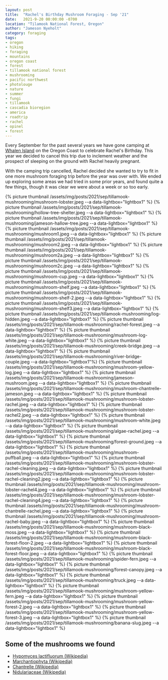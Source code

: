 ```yaml
---
layout: post
title:  "Rachel's Birthday Mushroom Foraging - Sep '21"
date:   2021-9-20 00:00:00 -0700
location: "Tilamook National Forest, Oregon"
author: "Jameson Nyeholt"
category: foraging
tags:
- oregon
- hiking
- foraging
- mountains
- oregon coast
- forest
- tillamook national forest
- mushrooming
- pacific northwest
- photolouge
- nature
- summer
- fungi
- tillamook
- cascadia bioregion
- america
- roadtrip
- rachel
- opinel
- forest
---
```


Every September for the past several years we have gone camping at [Whalen Island](/wiki/cascadia/camping/whalen-island) on the Oregon Coast to celebrate Rachel's Birthday.  This year we decided to cancel this trip due to inclement weather and the prospect of sleeping on the ground with Rachel heavily pregnant.

With the camping trip cancelled, Rachel decided she wanted to try to fit in one more mushroom foraging trip before the year was over with.  We ended up exploring some areas we had tried in some prior years, and found quite a few things, though it was clear we were about a week or so too early.

{% picture thumbnail /assets/img/posts/2021/sep/tillamook-mushrooming/mushroom-lobster.jpeg --a data-lightbox="lightbox1" %}
{% picture thumbnail /assets/img/posts/2021/sep/tillamook-mushrooming/hollow-tree-shelter.jpeg --a data-lightbox="lightbox1" %}
{% picture thumbnail /assets/img/posts/2021/sep/tillamook-mushrooming/jameson-hallow-tree.jpeg --a data-lightbox="lightbox1" %}
{% picture thumbnail /assets/img/posts/2021/sep/tillamook-mushrooming/mushroom1.jpeg --a data-lightbox="lightbox1" %}
{% picture thumbnail /assets/img/posts/2021/sep/tillamook-mushrooming/mushroom2.jpeg --a data-lightbox="lightbox1" %}
{% picture thumbnail /assets/img/posts/2021/sep/tillamook-mushrooming/mushroom2a.jpeg --a data-lightbox="lightbox1" %}
{% picture thumbnail /assets/img/posts/2021/sep/tillamook-mushrooming/mushroom2c.jpeg --a data-lightbox="lightbox1" %}
{% picture thumbnail /assets/img/posts/2021/sep/tillamook-mushrooming/mushroom-cup.jpeg --a data-lightbox="lightbox1" %}
{% picture thumbnail /assets/img/posts/2021/sep/tillamook-mushrooming/mushroom-shelf.jpeg --a data-lightbox="lightbox1" %}
{% picture thumbnail /assets/img/posts/2021/sep/tillamook-mushrooming/mushroom-shelf-2.jpeg --a data-lightbox="lightbox1" %}
{% picture thumbnail /assets/img/posts/2021/sep/tillamook-mushrooming/mushroom-shelf3.jpeg --a data-lightbox="lightbox1" %}
{% picture thumbnail /assets/img/posts/2021/sep/tillamook-mushrooming/log-hidden.jpeg --a data-lightbox="lightbox1" %}
{% picture thumbnail /assets/img/posts/2021/sep/tillamook-mushrooming/rachel-forest.jpeg --a data-lightbox="lightbox1" %}
{% picture thumbnail /assets/img/posts/2021/sep/tillamook-mushrooming/mushroom-log-white.jpeg --a data-lightbox="lightbox1" %}
{% picture thumbnail /assets/img/posts/2021/sep/tillamook-mushrooming/creek-bridge.jpeg --a data-lightbox="lightbox1" %}
{% picture thumbnail /assets/img/posts/2021/sep/tillamook-mushrooming/river-bridge-couple.jpeg  --a data-lightbox="lightbox1"%}
{% picture thumbnail /assets/img/posts/2021/sep/tillamook-mushrooming/mushroom-yellow-log.jpeg --a data-lightbox="lightbox1" %}
{% picture thumbnail /assets/img/posts/2021/sep/tillamook-mushrooming/jameson-mushroom.jpeg --a data-lightbox="lightbox1" %}
{% picture thumbnail /assets/img/posts/2021/sep/tillamook-mushrooming/mushroom-chantrelle-jameson.jpeg --a data-lightbox="lightbox1" %}
{% picture thumbnail /assets/img/posts/2021/sep/tillamook-mushrooming/mushroom-lobster-rachel.jpeg --a data-lightbox="lightbox1" %}
{% picture thumbnail /assets/img/posts/2021/sep/tillamook-mushrooming/mushroom-lobster-rachel2.jpeg --a data-lightbox="lightbox1" %}
{% picture thumbnail /assets/img/posts/2021/sep/tillamook-mushrooming/mushroom-white.jpeg --a data-lightbox="lightbox1" %}
{% picture thumbnail /assets/img/posts/2021/sep/tillamook-mushrooming/algae-rachel.jpeg --a data-lightbox="lightbox1" %}
{% picture thumbnail /assets/img/posts/2021/sep/tillamook-mushrooming/forest-ground.jpeg --a data-lightbox="lightbox1" %}
{% picture thumbnail /assets/img/posts/2021/sep/tillamook-mushrooming/mushroom-puffball.jpeg --a data-lightbox="lightbox1" %}
{% picture thumbnail /assets/img/posts/2021/sep/tillamook-mushrooming/mushroom-lobster-rachel-cleaning.jpeg --a data-lightbox="lightbox1" %}
{% picture thumbnail /assets/img/posts/2021/sep/tillamook-mushrooming/mushroom-lobster-rachel-cleaning2.jpeg --a data-lightbox="lightbox1" %}
{% picture thumbnail /assets/img/posts/2021/sep/tillamook-mushrooming/mushroom-lobster-rachel4.jpeg --a data-lightbox="lightbox1" %}
{% picture thumbnail /assets/img/posts/2021/sep/tillamook-mushrooming/mushroom-lobster-rachel-cleaning4.jpeg --a data-lightbox="lightbox1" %}
{% picture thumbnail /assets/img/posts/2021/sep/tillamook-mushrooming/mushroom-chantrelle-rachel.jpeg --a data-lightbox="lightbox1" %}
{% picture thumbnail /assets/img/posts/2021/sep/tillamook-mushrooming/mushroom-rachel-baby.jpeg --a data-lightbox="lightbox1" %}
{% picture thumbnail /assets/img/posts/2021/sep/tillamook-mushrooming/mushroom-black-moss.jpeg --a data-lightbox="lightbox1" %}
{% picture thumbnail /assets/img/posts/2021/sep/tillamook-mushrooming/mushroom-black-forest-floor-2.jpeg --a data-lightbox="lightbox1" %}
{% picture thumbnail /assets/img/posts/2021/sep/tillamook-mushrooming/mushroom-black-forest-floor.jpeg --a data-lightbox="lightbox1" %}
{% picture thumbnail /assets/img/posts/2021/sep/tillamook-mushrooming/spider-fern.jpeg --a data-lightbox="lightbox1" %}
{% picture thumbnail /assets/img/posts/2021/sep/tillamook-mushrooming/forest-canopy.jpeg --a data-lightbox="lightbox1" %}
{% picture thumbnail /assets/img/posts/2021/sep/tillamook-mushrooming/truck.jpeg --a data-lightbox="lightbox1" %}
{% picture thumbnail /assets/img/posts/2021/sep/tillamook-mushrooming/mushroom-yellow-fern.jpeg --a data-lightbox="lightbox1" %}
{% picture thumbnail /assets/img/posts/2021/sep/tillamook-mushrooming/mushroom-yellow-forest-2.jpeg --a data-lightbox="lightbox1" %}
{% picture thumbnail /assets/img/posts/2021/sep/tillamook-mushrooming/mushroom-yellow-forest-3.jpeg --a data-lightbox="lightbox1" %}
{% picture thumbnail /assets/img/posts/2021/sep/tillamook-mushrooming/banana-slug.jpeg --a data-lightbox="lightbox1" %}

## Some of the mushrooms we found
* [Hypomyces lactifluorum (Wikipedia)](https://en.wikipedia.org/wiki/Hypomyces_lactifluorum)
* [Marchantiophyta (Wikipedia)](https://en.wikipedia.org/wiki/Marchantiophyta)
* [Chantrelle (Wikipedia)](https://en.wikipedia.org/wiki/Chanterelle)
* [Nidulariaceae (Wikipedia)](https://en.wikipedia.org/wiki/Nidulariaceae)



